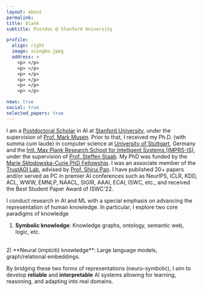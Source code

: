 ```yaml
---
layout: about
permalink: 
title: blank
subtitle: Postdoc @ Stanford University

profile:
  align: right
  image: xiongbo.jpeg
  address: >
    <p> </p>
    <p> </p>
    <p> </p>
    <p> </p>
    <p> </p>
    <p> </p>

news: true
social: true
selected_papers: true
---
```


I am a [Postdoctoral Scholar](https://profiles.stanford.edu/352663) in AI at [Stanford University](), under the supervision of [Prof. Mark Musen](https://scholar.google.com/citations?user=FmMT4CcAAAAJ&hl=en). Prior to that, I received my Ph.D. (with summa cum laude) in computer science at [University of Stuttgart](), Germany and the [Intl. Max Plank Research School for Intelligent Systems (IMPRS-IS)](https://imprs.is.mpg.de/), under the supervision of [Prof. Steffen Staab](https://www.southampton.ac.uk/people/5xf8n2/professor-steffen-staab). 
My PhD was funded by the [Marie Skłodowska-Curie PhD Fellowship](). I was an associate member of the [TrustAGI Lab](https://trust-agi.github.io/), advised by [Prof. Shirui Pan](). I have published 20+ papers and/or served as PC in premier AI conferences such as NeurIPS, ICLR, KDD, ACL, WWW, EMNLP, NAACL, SIGIR, AAAI, ECAI, ISWC, etc., and received the Best Student Paper Award of ISWC'22. 

I conduct research in AI and ML with a special emphasis on advancing the representation of human knowledge. In particular, I explore two core paradigms of knowledge
<br>
1) **Symbolic knowledge**: Knowledge graphs, ontology, semantic web, logic, etc. 
<br>
2) **Neural (implciti) knowledge**: Large language models, graph/relational embeddings. 

By bridging these two forms of representations (neuro-symbolic), I aim to develop **reliable** and **interpretable** AI systems allowing for learning, reasoning, and adapting into real domains.












